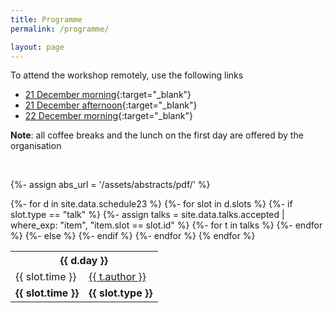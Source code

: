 ```yaml
---
title: Programme 
permalink: /programme/

layout: page
---
```


To attend the workshop remotely, use the following links
* [21 December morning](https://www.youtube.com/watch?v=Z1SIYpMWWLU){:target="_blank"}
* [21 December afternoon](https://www.youtube.com/watch?v=9tJGqULK7tE){:target="_blank"}
* [22 December morning](https://www.youtube.com/watch?v=sTSuGLPKMC0){:target="_blank"}

**Note**: all coffee breaks and the lunch on the first day are offered by the organisation 

<br> 

{%- assign abs_url = '/assets/abstracts/pdf/' %} 

<table>
  <tbody> 
{%- for d in site.data.schedule23 %}
<tr> <th colspan="2"> {{ d.day }} </th> </tr> 
{%- for slot in d.slots %}
{%- if slot.type == "talk" %} 
{%- assign talks = site.data.talks.accepted | where_exp: "item", "item.slot == slot.id" %} 
{%- for t in talks %} 
<tr>
  <td> {{ slot.time }} </td>
  <td> 
    <a href="{{ t.abs | prepend: abs_url | relative_url }}" target="_blank">{{ t.author }}</a> 
  </td>
</tr> 
{%- endfor %} 
{%- else %}
<tr>
  <td> <strong>{{ slot.time }}</strong> </td>
  <td> <strong>{{ slot.type }}</strong> </td>
</tr> 
{%- endif %} 
{%- endfor %} 
{% endfor %} 
</tbody> </table> 




